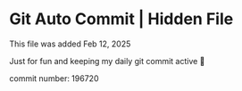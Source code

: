 # Git Auto Commit | Hidden File

This file was added Feb 12, 2025

Just for fun and keeping my daily git commit active 🤪

commit number: 196720
